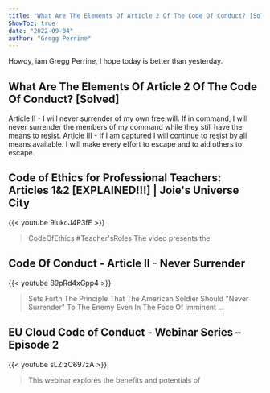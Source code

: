 ```yaml
---
title: "What Are The Elements Of Article 2 Of The Code Of Conduct? [Solved]"
ShowToc: true 
date: "2022-09-04"
author: "Gregg Perrine" 
---
```


Howdy, iam Gregg Perrine, I hope today is better than yesterday.
## What Are The Elements Of Article 2 Of The Code Of Conduct? [Solved]
Article II - I will never surrender of my own free will. If in command, I will never surrender the members of my command while they still have the means to resist. Article III - If I am captured I will continue to resist by all means available. I will make every effort to escape and to aid others to escape.

## Code of Ethics for Professional Teachers: Articles 1&2 [EXPLAINED!!!] | Joie's Universe City
{{< youtube 9lukcJ4P3fE >}}
>CodeOfEthics #Teacher'sRoles The video presents the 

## Code Of Conduct - Article II - Never Surrender
{{< youtube 89pRd4xGpp4 >}}
>Sets Forth The Principle That The American Soldier Should "Never Surrender" To The Enemy Even In The Face Of Imminent ...

## EU Cloud Code of Conduct - Webinar Series – Episode 2
{{< youtube sLZizC697zA >}}
>This webinar explores the benefits and potentials of 

